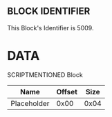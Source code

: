 ## BLOCK IDENTIFIER
This Block's Identifier is 5009.
# DATA
SCRIPTMENTIONED Block

| Name | Offset | Size |
|--------|---------|------
| Placeholder | 0x00 | 0x04 |
